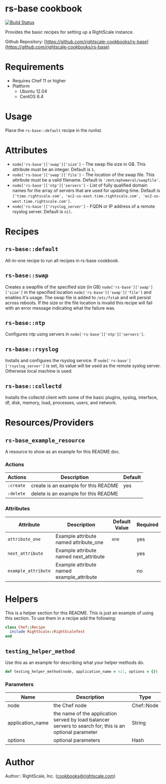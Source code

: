 # rs-base cookbook

[![Build Status](https://travis-ci.org/rightscale-cookbooks/rs-base.png?branch=master)](https://travis-ci.org/rightscale-cookbooks/rs-base)

Provides the basic recipes for setting up a RightScale instance.

Github Repository: [https://github.com/rightscale-cookbooks/rs-base](https://github.com/rightscale-cookbooks/rs-base)

# Requirements

* Requires Chef 11 or higher
* Platform
  * Ubuntu 12.04
  * CentOS 6.4

# Usage

Place the `rs-base::default` recipe in the runlist.

# Attributes

* `node['rs-base']['swap']['size']` - The swap file size in GB. This attribute must be an integer.
  Default is `1`.
* `node['rs-base']['swap']['file']` - The location of the swap file. This attribute must be a valid filename.
  Default is `'/mnt/ephemeral/swapfile'`.
* `node['rs-base']['ntp']['servers']` - List of fully qualified domain names for the array of servers that are used for
  updating time.
  Default is `['time.rightscale.com', 'ec2-us-east.time.rightscale.com', 'ec2-us-west.time.rightscale.com']`.
* `node['rs-base']['rsyslog_server']` - FQDN or IP address of a remote rsyslog server. Default is `nil`.

# Recipes

## `rs-base::default`

All-in-one recipe to run all recipes in rs-base cookbook.

## `rs-base::swap`

Creates a swapfile of the specified size (in GB) `node['rs-base']['swap']['size']` in the
specified location `node['rs-base']['swap']['file']` and enables it's usage.
The swap file is added to `/etc/fstab` and will persist across reboots. If the size or the
file location is invalid this recipe will fail with an error message indicating what the
failure was.

## `rs-base::ntp`

Configures ntp using servers in `node['rs-base']['ntp']['servers']`.

## `rs-base::rsyslog`

Installs and configures the rsyslog service. If `node['rs-base']['rsyslog_server']` is set, its value will be
used as the remote syslog server. Otherwise local machine is used.

## `rs-base::collectd`

Installs the collectd client with some of the basic plugins, syslog, interface, df, disk, memory, load,
processes, users, and network.

# Resources/Providers

## `rs-base_example_resource`

A resource to show as an example for this README doc.

### Actions

| Actions | Description | Default |
| --- | --- | --- |
| `:create` | create is an example for this README | yes |
| `:delete` | delete is an example for this README |  |

### Attributes

| Attribute | Description | Default Value | Required |
| --- | --- | --- | --- |
| `attribute_one` | Example attribute named attribute_one | `one` | yes |
| `next_attribute` | Example attribute named next_attribute |  | yes |
| `example_attribute` | Example attribute named example_attribute | | no |

# Helpers

This is a helper section for this README.  This is just an example of using this
section. To use them in a recipe add the following:

```ruby
class Chef::Recipe
  include RightScale::RightScaleTest
end
```

## `testing_helper_method`

Use this as an example for describing what your helper methods do.

```ruby
def testing_helper_method(node, application_name = nil, options = {})
```

### Parameters
| Name | Description | Type |
| --- | --- | --- |
| node | the Chef node | Chef::Node |
| application_name | the name of the application served by load balancer servers to search for; this is an optional parameter | String |
| options | optional parameters | Hash |


# Author

Author:: RightScale, Inc. (<cookbooks@rightscale.com>)
